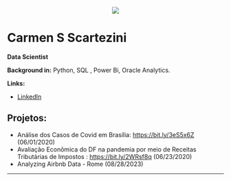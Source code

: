 <p align="center">
  <img src="https://github.com/carmenscar/Mind_lab_data/blob/master/img.png" >
</p>

# Carmen S Scartezini
**Data Scientist**

**Background in:** Python, SQL , Power Bi, Oracle Analytics.

**Links:**
* [LinkedIn](https://www.linkedin.com/in/carmen-salgado)


## Projetos:
* Análise dos Casos de Covid em Brasília: https://bit.ly/3eS5x6Z (06/01/2020)
* Avaliação Econômica do DF na pandemia por meio de Receitas Tributárias de Impostos : https://bit.ly/2WRsf8q (06/23/2020)
* Analyzing Airbnb Data - Rome (08/28/2023)
---





